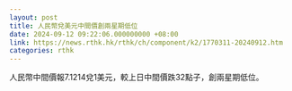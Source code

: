 ```yaml
---
layout: post
title: 人民幣兌美元中間價創兩星期低位
date: 2024-09-12 09:22:06.000000000 +08:00
link: https://news.rthk.hk/rthk/ch/component/k2/1770311-20240912.htm
categories: rthk
---
```


人民幣中間價報7.1214兌1美元，較上日中間價跌32點子，創兩星期低位。
